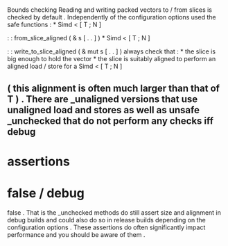 #
Bounds
checking
Reading
and
writing
packed
vectors
to
/
from
slices
is
checked
by
default
.
Independently
of
the
configuration
options
used
the
safe
functions
:
*
Simd
<
[
T
;
N
]
>
:
:
from_slice_aligned
(
&
s
[
.
.
]
)
*
Simd
<
[
T
;
N
]
>
:
:
write_to_slice_aligned
(
&
mut
s
[
.
.
]
)
always
check
that
:
*
the
slice
is
big
enough
to
hold
the
vector
*
the
slice
is
suitably
aligned
to
perform
an
aligned
load
/
store
for
a
Simd
<
[
T
;
N
]
>
(
this
alignment
is
often
much
larger
than
that
of
T
)
.
There
are
_unaligned
versions
that
use
unaligned
load
and
stores
as
well
as
unsafe
_unchecked
that
do
not
perform
any
checks
iff
debug
-
assertions
=
false
/
debug
=
false
.
That
is
the
_unchecked
methods
do
still
assert
size
and
alignment
in
debug
builds
and
could
also
do
so
in
release
builds
depending
on
the
configuration
options
.
These
assertions
do
often
significantly
impact
performance
and
you
should
be
aware
of
them
.

